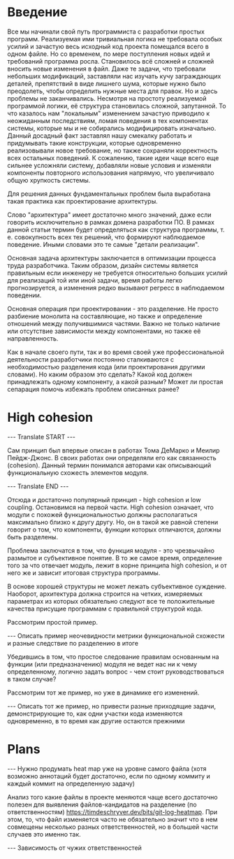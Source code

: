 # Введение

Все мы начинали свой путь программиста с разработки простых программ. Реализуемая ими тривиальная логика не требовала
особых усилий и зачастую весь исходный код проекта помещался всего в одном файле. Но со временем, по мере поступления
новых идей и требований программа росла. Становилось всё сложней и сложней вносить новые изменения в файл. Даже те
задачи, что требовали небольших модификаций, заставляли нас изучать кучу заграждающих деталей, препятствий в
виде лишнего шума, которые нужно было преодолеть, чтобы определить нужные места для правок. Но и здесь проблемы не
заканчивались. Несмотря на простоту реализуемой программой логики, её структура становилась сложной, запутанной. То что
казалось нам "локальным" изменением зачастую приводило к неожиданным последствиям, ломая поведения
в тех компонентах системы, которые мы и не собирались модифицировать изначально. Данный досадный факт заставлял нашу
смекалку работать и придумывать такие конструкции, которые одновременно реализовывали новое требование, но также
сохраняли корректность всех остальных поведений. К сожалению, такие идеи чаще всего еще сильнее усложняли систему,
добавляли новые условия и изменяли компоненты повторного использования напрямую, что увеличивало общую хрупкость
системы.

Для решения данных фундаментальных проблем была выработана такая практика как проектирование архитектуры.

Слово "архитектура" имеет достаточно много значений, даже если говорить исключительно в рамках домена разработки ПО. В
рамках данной статьи термин будет определяться как структура программы, т. е. совокупность всех тех решений, что
формируют наблюдаемое поведение. Иными словами это те самые "детали реализации".

Основная задача архитектуры заключается в оптимизации процесса труда разработчика. Таким образом, дизайн системы
является правильным если инженеру не требуется относительно больших усилий для реализаций той или иной задачи, время
работы легко прогнозируется, а изменения редко вызывают регресс в наблюдаемом поведении.

Основная операция при проектировании - это разделение. Не просто разбиение монолита на составляющие, но также и
определение отношений между получившимися частями. Важно не только наличие или отсутствие зависимости между
компонентами, но также её направленность.

Как в начале своего пути, так и во время своей уже профессиональной деятельности разработчики постоянно сталкиваются с
необходимостью разделения кода (или проектирования другими словами). Но каким образом это сделать? Какой код должен
принадлежать одному компоненту, а какой разным? Может ли простая сепарация помочь избежать проблем описанных ранее?

# High cohesion

--- Translate START ---

Сам принцип был впервые описан в работах Тома ДеМарко и Меилир Пейдж-Джонс. В своих работах они определяли его как
связанность (cohesion). Данный термин понимался авторами как описывающий функциональную схожесть элементов модуля.

--- Translate END ---

Отсюда и достаточно популярный принцип - high cohesion и low coupling. Остановимся на первой части. High cohesion
означает, что модули с похожей функциональностью должны располагаться максимально близко к другу другу. Но, он в такой
же равной степени говорит о том, что компоненты, функции которых отличаются, должны быть разделены.

Проблема заключатся в том, что функция модуля - это чрезвычайно размытое и субъективное
понятие. В то же самое время, определение того за что отвечает модуль, лежит в корне принципа high cohesion, и от него
же и зависит итоговая структура программы.

В основе хорошей структуры не может лежать субъективное суждение. Наоборот, архитектура должна строится на четких,
измеряемых параметрах из которых обязательно следуют все те положительные качества присущие программам с правильной
структурой кода.

Рассмотрим простой пример.

--- Описать пример неочевидности метрики функциональной схожести и разные следствие по разделению в итоге

Убедившись в том, что простое следование правилам основанным на функции (или предназначению) модуля не ведет нас ни к
чему определенному, логично задать вопрос - чем стоит руководствоваться в таком случае?

Рассмотрим тот же пример, но уже в динамике его изменений.

--- Описать тот же пример, но привести разные приходящие задачи, демонстрирующие то, как одни участки кода изменяются
одновременно, в то время как другие остаются прежними

# Plans

--- Нужно продумать heat map уже на уровне самого файла (хотя возможно аннотаций будет достаточно, если по одному
коммиту и каждый коммит на определенную задачу)

Анализ того какие файлы в проекте меняются чаще всего достаточно полезен для выявления файлов-кандидатов
на разделение (по ответственностям) https://timdeschryver.dev/bits/git-log-heatmap. При этом, то, что файл изменяется
часто не обязательно значит что в нем совмещены несколько разных ответственностей, но в большей части случаев это именно
так.

--- Зависимость от чужих ответственностей


